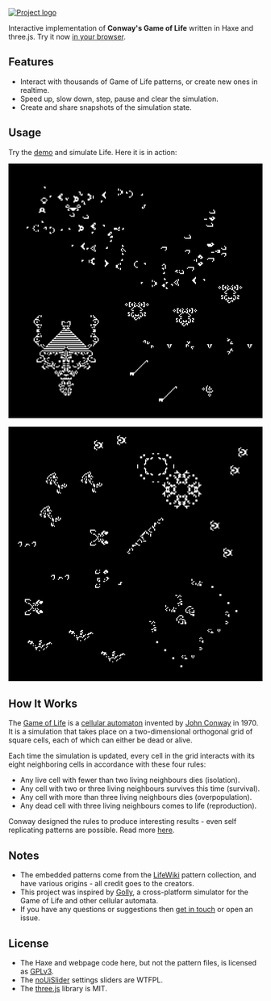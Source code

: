 [![Project logo](screenshots/game_of_life_logo.png "Game Of Life WebGL logo")](http://www.samcodes.co.uk/project/game-of-life/)

Interactive implementation of **Conway's Game of Life** written in Haxe and three.js. Try it now [in your browser](http://www.samcodes.co.uk/project/game-of-life/).

## Features
* Interact with thousands of Game of Life patterns, or create new ones in realtime.
* Speed up, slow down, step, pause and clear the simulation.
* Create and share snapshots of the simulation state.

## Usage

Try the [demo](http://www.samcodes.co.uk/project/game-of-life/) and simulate Life. Here it is in action:

[![Screenshot](screenshots/screenshot_1.gif "Game Of Life WebGL screenshot 1")](http://www.samcodes.co.uk/project/game-of-life/)


[![Screenshot](screenshots/screenshot_2.gif "Game Of Life WebGL screenshot 2")](http://www.samcodes.co.uk/project/game-of-life/)

## How It Works
The [Game of Life](https://en.wikipedia.org/wiki/Conway%27s_Game_of_Life) is a [cellular automaton](https://en.wikipedia.org/wiki/Cellular_automaton) invented by [John Conway](https://en.wikipedia.org/wiki/John_Horton_Conway) in 1970. It is a simulation that takes place on a two-dimensional orthogonal grid of square cells, each of which can either be dead or alive.

Each time the simulation is updated, every cell in the grid interacts with its eight neighboring cells in accordance with these four rules:

* Any live cell with fewer than two living neighbours dies (isolation).
* Any cell with two or three living neighbours survives this time (survival).
* Any cell with more than three living neighbours dies (overpopulation).
* Any dead cell with three living neighbours comes to life (reproduction).

Conway designed the rules to produce interesting results - even self replicating patterns are possible. Read more [here](https://en.wikipedia.org/wiki/Conway%27s_Game_of_Life).

## Notes
* The embedded patterns come from the [LifeWiki](http://www.conwaylife.com/wiki/Main_Page) pattern collection, and have various origins - all credit goes to the creators.
* This project was inspired by [Golly](https://sourceforge.net/projects/golly/), a cross-platform simulator for the Game of Life and other cellular automata.
* If you have any questions or suggestions then [get in touch](http://samcodes.co.uk/contact) or open an issue.

## License
* The Haxe and webpage code here, but not the pattern files, is licensed as [GPLv3](https://www.gnu.org/licenses/quick-guide-gplv3.en.html).
* The [noUiSlider](https://github.com/leongersen/noUiSlider) settings sliders are WTFPL.
* The [three.js](https://github.com/mrdoob/three.js/) library is MIT.